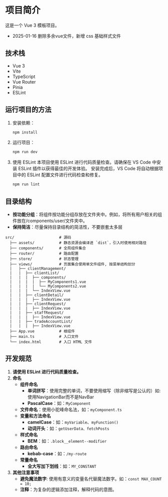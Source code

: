 
# 项目简介

这是一个 Vue 3 模板项目。
- 2025-01-16 删除多余vue文件，新增 css 基础样式文件
## 技术栈
- Vue 3
- Vite
- TypeScript
- Vue Router
- Pinia
- ESLint

## 运行项目的方法

1. 安装依赖：
   ```sh
   npm install

2. 运行项目：
   ```sh
   npm run dev
3. 使用 ESLint 本项目使用 ESLint 进行代码质量检查。请确保在 VS Code 中安装 ESLint 插件以获得最佳的开发体验。
    安装完成后，VS Code 将自动根据项目中的 ESLint 配置文件进行代码检查和修复。
   ```sh
   npm run lint

## 目录结构
   - **按功能分组**：将组件按功能分组存放在文件夹中。例如，将所有用户相关的组件放在/components/user/文件夹中。
   - **保持简洁**：尽量保持目录结构的简洁性，不要嵌套太多层
```plaintext
src/                    # 源码
  ├── assets/           # 静态资源会编译进 `dist`，引入时使用相对路径
  ├── components/       # 全局组件集合
  ├── router/           # 路由配置
  ├── store/            # 状态管理
  ├── views/            # 页面集合使用单文件组件, 按菜单结构划分
  |   ├── clientManagement/
  |   |  ├── clientList/
  |   |  |  ├── components/
  |   |  |  |  ├── MyComponents1.vue
  |   |  |  |  └── MyComponents2.vue
  |   |  |  └── IndexView.vue
  |   |  ├── clientDetail/
  |   |  |  ├── IndexView.vue
  |   |  ├── clientRequest/
  |   |  |  ├── IndexView.vue
  |   |  ├── staffRequest/
  |   |  |  ├── IndexView.vue
  |   |  ├── tradeAccountList/
  |   |  |  ├── IndexView.vue
  ├── App.vue           # 根组件
  ├── main.ts           # 入口文件
  └── index.html        # 入口 HTML 文件
```
## 开发规范
   1. **请使用 ESLint 进行代码质量检查。**
   2. **命名**
      - **组件命名**
         - **单词拼写**：使用完整的单词，不要使用缩写（除非缩写是公认的）如: 使用NavigationBar而不是NavBar
         - **PascalCase**：如：`MyComponent`
      - **文件命名**：使用小驼峰命名法，如：`myComponent.ts`
      - **变量和方法命名**
         - **camelCase**：如：`myVariable`、`myFunction()`
         - **动词开头**：如：`getUserData、fetchPosts`
      - **样式命名**
         - **BEM**：如：`.block__element--modifier`
      - **路由命名**
         - **kebab-case**：如：`/my-route`
      - **常量命名**
         - **全大写加下划线**：如：`MY_CONSTANT`
   3. **其他注意事项**
      - **避免魔法数字**: 使用有意义的变量名代替魔法数字。如：`const MAX_COUNT = 10;`
      - **注释**：为复杂的逻辑添加注释，解释代码的意图。



